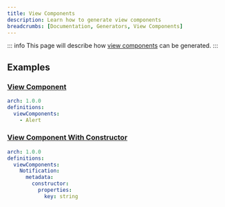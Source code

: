 ```yaml
---
title: View Components
description: Learn how to generate view components
breadcrumbs: [Documentation, Generators, View Components]
---
```


::: info
This page will describe how [view components](https://laravel.com/docs/10.x/blade#components) can be generated.
:::

## Examples

### [View Component](https://laravel.com/docs/10.x/blade#components)

```yaml
arch: 1.0.0
definitions:
  viewComponents:
    - Alert
```

### [View Component With Constructor](https://laravel.com/docs/10.x/blade#components)

```yaml
arch: 1.0.0
definitions:
  viewComponents:
    Notification:
      metadata:
        constructor:
          properties:
            key: string
```
